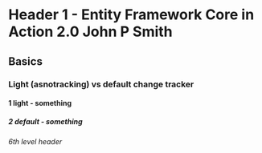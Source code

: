 # Header 1 - Entity Framework Core in Action 2.0 John P Smith
## Basics
### Light (asnotracking) vs default change tracker 
#### 1 light - something
##### 2 default - something
###### 6th level header
